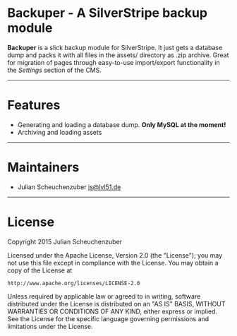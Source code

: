 # Backuper - A SilverStripe backup module
**Backuper** is a slick backup module for SilverStripe. It just gets a database dump and packs it with all files in the assets/ directory as .zip archive. Great for migration of pages through easy-to-use import/export functionality in the *Settings* section of the CMS.

---
# Features
* Generating and loading a database dump. **Only MySQL at the moment!**
* Archiving and loading assets 

---
# Maintainers
- Julian Scheuchenzuber <js@lvl51.de>

---
# License
Copyright 2015 Julian Scheuchenzuber

Licensed under the Apache License, Version 2.0 (the "License");
you may not use this file except in compliance with the License.
You may obtain a copy of the License at

    http://www.apache.org/licenses/LICENSE-2.0

Unless required by applicable law or agreed to in writing, software
distributed under the License is distributed on an "AS IS" BASIS,
WITHOUT WARRANTIES OR CONDITIONS OF ANY KIND, either express or implied.
See the License for the specific language governing permissions and
limitations under the License.